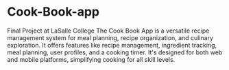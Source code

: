 # Cook-Book-app
Final Project at LaSalle College
The Cook Book App is a versatile recipe management system for meal planning, recipe organization, and culinary exploration. It offers features like recipe management, ingredient tracking, meal planning, user profiles, and a cooking timer. It's designed for both web and mobile platforms, simplifying cooking for all skill levels.
